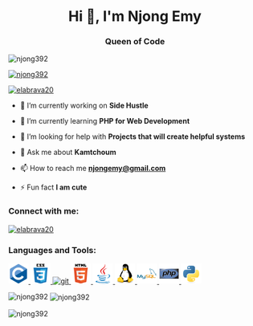 <h1 align="center">Hi 👋, I'm Njong Emy</h1>
<h3 align="center">Queen of Code</h3>

<p align="left"> <img src="https://komarev.com/ghpvc/?username=njong392&label=Profile%20views&color=0e75b6&style=flat" alt="njong392" /> </p>

<p align="left"> <a href="https://github.com/ryo-ma/github-profile-trophy"><img src="https://github-profile-trophy.vercel.app/?username=njong392" alt="njong392" /></a> </p>

<p align="left"> <a href="https://twitter.com/elabrava20" target="blank"><img src="https://img.shields.io/twitter/follow/elabrava20?logo=twitter&style=for-the-badge" alt="elabrava20" /></a> </p>

- 🔭 I’m currently working on **Side Hustle**

- 🌱 I’m currently learning **PHP for Web Development**

- 🤝 I’m looking for help with **Projects that will create helpful systems**

- 💬 Ask me about **Kamtchoum**

- 📫 How to reach me **njongemy@gmail.com**

- ⚡ Fun fact **I am cute**

<h3 align="left">Connect with me:</h3>
<p align="left">
<a href="https://twitter.com/elabrava20" target="blank"><img align="center" src="https://raw.githubusercontent.com/rahuldkjain/github-profile-readme-generator/master/src/images/icons/Social/twitter.svg" alt="elabrava20" height="30" width="40" /></a>
</p>

<h3 align="left">Languages and Tools:</h3>
<p align="left"> <a href="https://www.cprogramming.com/" target="_blank"> <img src="https://raw.githubusercontent.com/devicons/devicon/master/icons/c/c-original.svg" alt="c" width="40" height="40"/> </a> <a href="https://www.w3schools.com/css/" target="_blank"> <img src="https://raw.githubusercontent.com/devicons/devicon/master/icons/css3/css3-original-wordmark.svg" alt="css3" width="40" height="40"/> </a> <a href="https://git-scm.com/" target="_blank"> <img src="https://www.vectorlogo.zone/logos/git-scm/git-scm-icon.svg" alt="git" width="40" height="40"/> </a> <a href="https://www.w3.org/html/" target="_blank"> <img src="https://raw.githubusercontent.com/devicons/devicon/master/icons/html5/html5-original-wordmark.svg" alt="html5" width="40" height="40"/> </a> <a href="https://www.java.com" target="_blank"> <img src="https://raw.githubusercontent.com/devicons/devicon/master/icons/java/java-original.svg" alt="java" width="40" height="40"/> </a> <a href="https://www.linux.org/" target="_blank"> <img src="https://raw.githubusercontent.com/devicons/devicon/master/icons/linux/linux-original.svg" alt="linux" width="40" height="40"/> </a> <a href="https://www.mysql.com/" target="_blank"> <img src="https://raw.githubusercontent.com/devicons/devicon/master/icons/mysql/mysql-original-wordmark.svg" alt="mysql" width="40" height="40"/> </a> <a href="https://www.php.net" target="_blank"> <img src="https://raw.githubusercontent.com/devicons/devicon/master/icons/php/php-original.svg" alt="php" width="40" height="40"/> </a> <a href="https://www.python.org" target="_blank"> <img src="https://raw.githubusercontent.com/devicons/devicon/master/icons/python/python-original.svg" alt="python" width="40" height="40"/> </a> </p>

<p><img align="left" src="https://github-readme-stats.vercel.app/api/top-langs?username=njong392&show_icons=true&locale=en&layout=compact" alt="njong392" /></p>

<p>&nbsp;<img align="center" src="https://github-readme-stats.vercel.app/api?username=njong392&show_icons=true&locale=en" alt="njong392" /></p>

<p><img align="center" src="https://github-readme-streak-stats.herokuapp.com/?user=njong392&" alt="njong392" /></p>


<!---
Njong392/Njong392 is a ✨ special ✨ repository because its `README.md` (this file) appears on your GitHub profile.
You can click the Preview link to take a look at your changes.
--->
